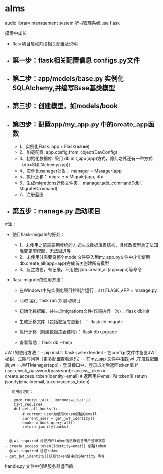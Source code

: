 # alms
audio  library  management  system  听书管理系统  use flask

摸索中成长

- flask项目启动阶段相关配置及说明
- 第一步：flask相关配置信息 configs.py文件
    - 
- 第二步：app/models/base.py  实例化SQLAlchemy,并编写Base基类模型
    -
- 第三步：创建模型，如models/book 
    -
- 第四步：配置app/my_app.py  中的create_app函数
    -  
    - 1、实例化Flask: app = Flask(__name__) 
    - 2、加载配置: app.config.from_object(DevConfig) 
    - 3、初始化数据库: 采用 db.init_app(app)方式，除此之外还有一种方式（db=SQLAlchemy(app)）
    - 4、实例化manager对象： manager = Manager(app)
    - 5、执行迁移： migrate = Migrate(app, db)
    - 6、生成migrations迁移文件夹： manager.add_command('db', MigrateCommand)
    - 7、注册蓝图

- 第五步：manage.py 启动项目
    -

#注：
- 使用flask-migrate的好处：
    - 1、未使用之前需要用传统的方式生成数据库表结构，且修改模型后无法知晓变更前模型，无法回退等
    - 2、未使用时需要将整个model文件导入到my_app.py文件中才能使用db.create_all(app=app)完成首次创建所有模型
    - 3、反之方便，有记录，不用使用db.create_all(app=app)等命令

- flask-migrate的使用方法：
    - 在Windows中先实例化项目控制台运行：set FLASK_APP = manage.py

    - 此时 运行 flask run 为 启动项目
    - 初始化数据库，并生成migrations文件(仅需执行一次) ：flask db init 
    - 生成迁移文件（包括数据库更新） ： flask db migrate
    - 执行迁移（创建数据库表结构）： flask db upgrade
    - 查看帮助：  flask db --help
    
    
JWT的使用方法：
    - pip install flask-jwt-extended
    - 在configs文件中配置JWT秘钥、过期时间等（更多配置查看源码）
    - 在my_app 文件中挂载jwt ,在加载配置后jwt = JWTManager(app)
    - 登录接口中，登录成功后返回token值
          if user.check_password(password):
              access_token = create_access_token(identity=email)
              # 返回用户email 和 token值
              return jsonify(email=email, token=access_token)
              
    -- 使用验证时：
    
        @mod.route('/all', methods=['GET'])
        @jwt_required
        def get_all_books():
            # current_user为使用token创建的email
            current_user = get_jwt_identity()
            books = Book.query.all()
            return jsonify(books)
            
            
    - @jwt_required 验证用户token信息既验证用户登录状态
    - create_access_token(identity=email) 创建token
    - @jwt_required 验证token
    - get_jwt_identity()获取token值中的identity 等等
    
    
handle.py 文件中创建服务器返回值